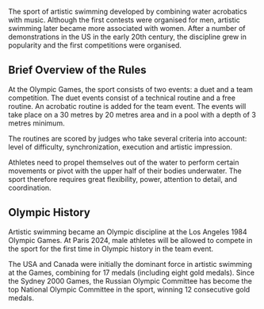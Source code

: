 The sport of artistic swimming developed by combining water acrobatics with music. Although the first contests were organised for men, artistic swimming later became more associated with women. After a number of demonstrations in the US in the early 20th century, the discipline grew in popularity and the first competitions were organised.

## Brief Overview of the Rules

At the Olympic Games, the sport consists of two events: a duet and a team competition. The duet events consist of a technical routine and a free routine. An acrobatic routine is added for the team event. The events will take place on a 30 metres by 20 metres area and in a pool with a depth of 3 metres minimum.

The routines are scored by judges who take several criteria into account: level of difficulty, synchronization, execution and artistic impression.

Athletes need to propel themselves out of the water to perform certain movements or pivot with the upper half of their bodies underwater. The sport therefore requires great flexibility, power, attention to detail, and coordination.

## Olympic History

Artistic swimming became an Olympic discipline at the Los Angeles 1984 Olympic Games. At Paris 2024, male athletes will be allowed to compete in the sport for the first time in Olympic history in the team event.

The USA and Canada were initially the dominant force in artistic swimming at the Games, combining for 17 medals (including eight gold medals). Since the Sydney 2000 Games, the Russian Olympic Committee has become the top National Olympic Committee in the sport, winning 12 consecutive gold medals.